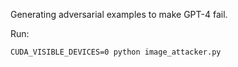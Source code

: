 Generating adversarial examples to make GPT-4 fail.

Run: 
```
CUDA_VISIBLE_DEVICES=0 python image_attacker.py
```
